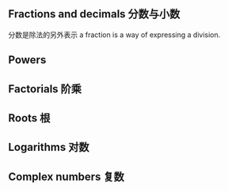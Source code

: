 ## Fractions and decimals 分数与小数
分数是除法的另外表示 a fraction is a way of expressing a division. 

## Powers


## Factorials 阶乘


## Roots 根


## Logarithms 对数


## Complex numbers 复数

